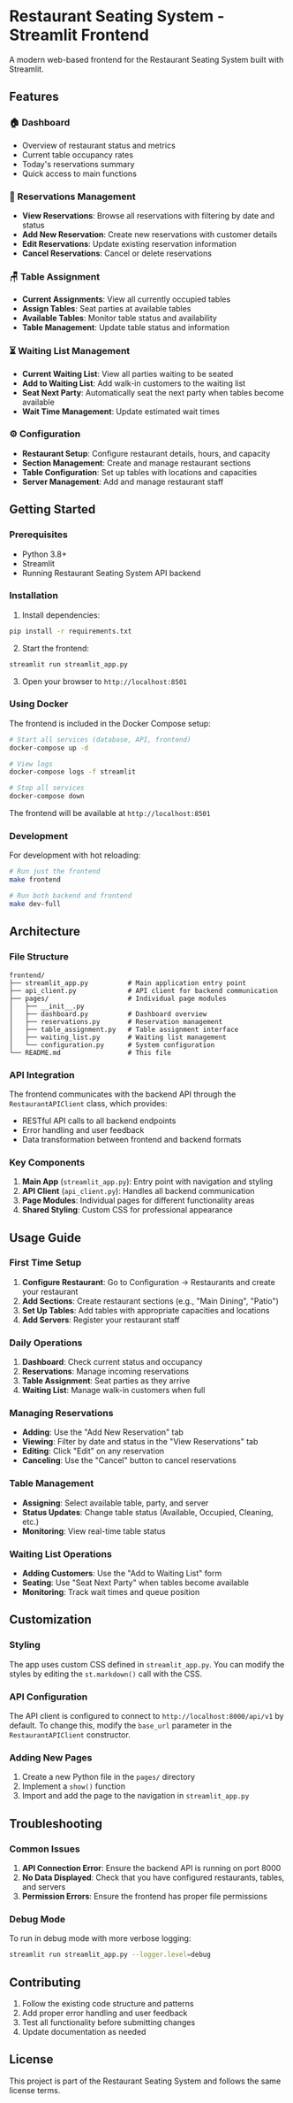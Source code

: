 # Restaurant Seating System - Streamlit Frontend

A modern web-based frontend for the Restaurant Seating System built with Streamlit.

## Features

### 🏠 Dashboard
- Overview of restaurant status and metrics
- Current table occupancy rates
- Today's reservations summary
- Quick access to main functions

### 📅 Reservations Management
- **View Reservations**: Browse all reservations with filtering by date and status
- **Add New Reservation**: Create new reservations with customer details
- **Edit Reservations**: Update existing reservation information
- **Cancel Reservations**: Cancel or delete reservations

### 🪑 Table Assignment
- **Current Assignments**: View all currently occupied tables
- **Assign Tables**: Seat parties at available tables
- **Available Tables**: Monitor table status and availability
- **Table Management**: Update table status and information

### ⏳ Waiting List Management
- **Current Waiting List**: View all parties waiting to be seated
- **Add to Waiting List**: Add walk-in customers to the waiting list
- **Seat Next Party**: Automatically seat the next party when tables become available
- **Wait Time Management**: Update estimated wait times

### ⚙️ Configuration
- **Restaurant Setup**: Configure restaurant details, hours, and capacity
- **Section Management**: Create and manage restaurant sections
- **Table Configuration**: Set up tables with locations and capacities
- **Server Management**: Add and manage restaurant staff

## Getting Started

### Prerequisites
- Python 3.8+
- Streamlit
- Running Restaurant Seating System API backend

### Installation

1. Install dependencies:
```bash
pip install -r requirements.txt
```

2. Start the frontend:
```bash
streamlit run streamlit_app.py
```

3. Open your browser to `http://localhost:8501`

### Using Docker

The frontend is included in the Docker Compose setup:

```bash
# Start all services (database, API, frontend)
docker-compose up -d

# View logs
docker-compose logs -f streamlit

# Stop all services
docker-compose down
```

The frontend will be available at `http://localhost:8501`

### Development

For development with hot reloading:

```bash
# Run just the frontend
make frontend

# Run both backend and frontend
make dev-full
```

## Architecture

### File Structure
```
frontend/
├── streamlit_app.py          # Main application entry point
├── api_client.py             # API client for backend communication
├── pages/                    # Individual page modules
│   ├── __init__.py
│   ├── dashboard.py          # Dashboard overview
│   ├── reservations.py       # Reservation management
│   ├── table_assignment.py   # Table assignment interface
│   ├── waiting_list.py       # Waiting list management
│   └── configuration.py      # System configuration
└── README.md                 # This file
```

### API Integration

The frontend communicates with the backend API through the `RestaurantAPIClient` class, which provides:
- RESTful API calls to all backend endpoints
- Error handling and user feedback
- Data transformation between frontend and backend formats

### Key Components

1. **Main App** (`streamlit_app.py`): Entry point with navigation and styling
2. **API Client** (`api_client.py`): Handles all backend communication
3. **Page Modules**: Individual pages for different functionality areas
4. **Shared Styling**: Custom CSS for professional appearance

## Usage Guide

### First Time Setup

1. **Configure Restaurant**: Go to Configuration → Restaurants and create your restaurant
2. **Add Sections**: Create restaurant sections (e.g., "Main Dining", "Patio")
3. **Set Up Tables**: Add tables with appropriate capacities and locations
4. **Add Servers**: Register your restaurant staff

### Daily Operations

1. **Dashboard**: Check current status and occupancy
2. **Reservations**: Manage incoming reservations
3. **Table Assignment**: Seat parties as they arrive
4. **Waiting List**: Manage walk-in customers when full

### Managing Reservations

- **Adding**: Use the "Add New Reservation" tab
- **Viewing**: Filter by date and status in the "View Reservations" tab
- **Editing**: Click "Edit" on any reservation
- **Canceling**: Use the "Cancel" button to cancel reservations

### Table Management

- **Assigning**: Select available table, party, and server
- **Status Updates**: Change table status (Available, Occupied, Cleaning, etc.)
- **Monitoring**: View real-time table status

### Waiting List Operations

- **Adding Customers**: Use the "Add to Waiting List" form
- **Seating**: Use "Seat Next Party" when tables become available
- **Monitoring**: Track wait times and queue position

## Customization

### Styling
The app uses custom CSS defined in `streamlit_app.py`. You can modify the styles by editing the `st.markdown()` call with the CSS.

### API Configuration
The API client is configured to connect to `http://localhost:8000/api/v1` by default. To change this, modify the `base_url` parameter in the `RestaurantAPIClient` constructor.

### Adding New Pages
1. Create a new Python file in the `pages/` directory
2. Implement a `show()` function
3. Import and add the page to the navigation in `streamlit_app.py`

## Troubleshooting

### Common Issues

1. **API Connection Error**: Ensure the backend API is running on port 8000
2. **No Data Displayed**: Check that you have configured restaurants, tables, and servers
3. **Permission Errors**: Ensure the frontend has proper file permissions

### Debug Mode

To run in debug mode with more verbose logging:

```bash
streamlit run streamlit_app.py --logger.level=debug
```

## Contributing

1. Follow the existing code structure and patterns
2. Add proper error handling and user feedback
3. Test all functionality before submitting changes
4. Update documentation as needed

## License

This project is part of the Restaurant Seating System and follows the same license terms.

